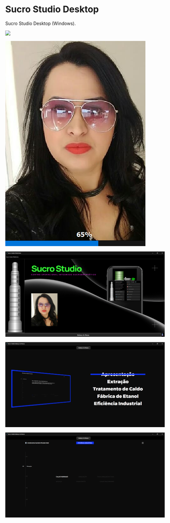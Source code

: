 # Sucro Studio Desktop
Sucro Studio Desktop (Windows).

![](https://github.com/CitizenDevelopers/SucroStudioDesktop/blob/main/Imagens/%C3%8Dcone%20NetFlegstil.png)

![](https://github.com/CitizenDevelopers/SucroStudioDesktop/blob/main/Imagens/Carregando%20Aplica%C3%A7%C3%A3o.png)

![](https://github.com/CitizenDevelopers/SucroStudioDesktop/blob/main/Imagens/Desktop.png)

![](https://github.com/CitizenDevelopers/SucroStudioDesktop/blob/main/Imagens/Painel.png)

![](https://github.com/CitizenDevelopers/SucroStudioDesktop/blob/main/Imagens/Calculos.png)
